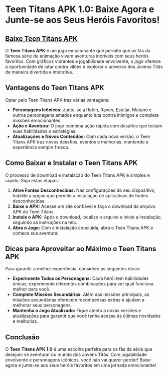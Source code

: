# Teen Titans APK 1.0: Baixe Agora e Junte-se aos Seus Heróis Favoritos!

## [Baixe Teen Titans APK](https://modmeme.com/pt/teen-titans/)

O **Teen Titans APK** é um jogo emocionante que permite que os fãs da famosa série de animação vivam aventuras incríveis com seus heróis favoritos. Com gráficos vibrantes e jogabilidade envolvente, o jogo oferece a oportunidade de lutar contra vilões e explorar o universo dos Jovens Titãs de maneira divertida e interativa.

## Vantagens do Teen Titans APK

Optar pelo Teen Titans APK traz várias vantagens:

- **Personagens Icônicos:** Junte-se a Robin, Raven, Estelar, Mutano e outros personagens amados enquanto luta contra inimigos e completa missões emocionantes.
- **Ação e Aventura:** O jogo combina ação rápida com desafios que testam suas habilidades e estratégias.
- **Atualizações e Novos Conteúdos:** Com cada nova versão, o Teen Titans APK traz novos desafios, eventos e melhorias, mantendo a experiência sempre fresca.

## Como Baixar e Instalar o Teen Titans APK

O processo de download e instalação do Teen Titans APK é simples e rápido. Siga estas etapas:

1. **Ative Fontes Desconhecidas:** Nas configurações do seu dispositivo, habilite a opção que permite a instalação de aplicativos de fontes desconhecidas.
2. **Baixe o APK:** Acesse um site confiável e faça o download do arquivo APK do Teen Titans.
3. **Instale o APK:** Após o download, localize o arquivo e inicie a instalação, seguindo as instruções na tela.
4. **Abra o Jogo:** Com a instalação concluída, abra o Teen Titans APK e comece sua aventura!

## Dicas para Aproveitar ao Máximo o Teen Titans APK

Para garantir a melhor experiência, considere as seguintes dicas:

- **Experimente Todos os Personagens:** Cada herói tem habilidades únicas; experimente diferentes combinações para ver qual funciona melhor para você.
- **Complete Missões Secundárias:** Além das missões principais, as missões secundárias oferecem recompensas extras e ajudam a melhorar seus personagens.
- **Mantenha o Jogo Atualizado:** Fique atento a novas versões e atualizações para garantir que você tenha acesso às últimas novidades e melhorias.

## Conclusão

O **Teen Titans APK 1.0** é uma escolha perfeita para os fãs da série que desejam se aventurar no mundo dos Jovens Titãs. Com jogabilidade envolvente e personagens icônicos, você não vai querer perder! Baixe agora e junte-se aos seus heróis favoritos em uma jornada emocionante!
